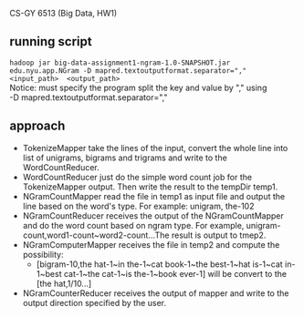 CS-GY 6513 (Big Data, HW1)
## running script
`hadoop jar big-data-assignment1-ngram-1.0-SNAPSHOT.jar edu.nyu.app.NGram -D mapred.textoutputformat.separator="," <input_path>  <output_path>` </br>
Notice: must specify the program split the key and value by "," using </br>-D mapred.textoutputformat.separator=","
## approach
- TokenizeMapper take the lines of the input, convert the whole line into list of unigrams, bigrams and trigrams and write to the WordCountReducer.
- WordCountReducer just do the simple word count job for the TokenizeMapper output. Then write the result to the tempDir temp1.
- NGramCountMapper read the file in temp1 as input file and output the line based on the word's type. For example: unigram, the-102
- NGramCountReducer receives the output of the NGramCountMapper and do the word count based on ngram type. For example, unigram-count,word1-count~word2-count...The result is output to tmep2.
- NGramComputerMapper receives the file in temp2 and compute the possibility: 
  - [bigram-10,the hat-1~in the-1~cat book-1~the best-1~hat is-1~cat in-1~best cat-1~the cat-1~is the-1~book ever-1] will be convert to the [the hat,1/10...]
- NGramCounterReducer receives the output of mapper and write to the output direction specified by the user.
